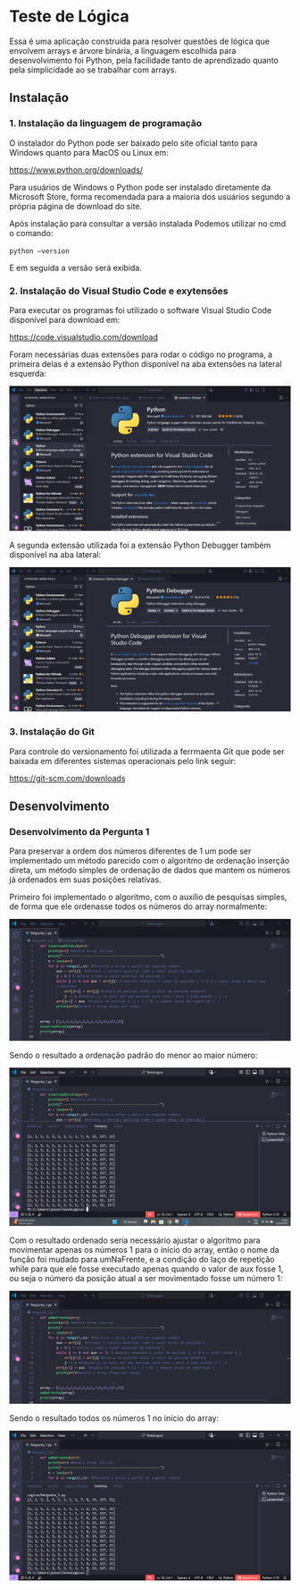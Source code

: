 # Teste de Lógica

Essa é uma aplicação construída para resolver questões de lógica que envolvem arrays e árvore binária, a linguagem escolhida para desenvolvimento foi Python, pela facilidade tanto de aprendizado quanto pela simplicidade ao se trabalhar com arrays.

## Instalação

### 1. Instalação da linguagem de programação 
O instalador do Python pode ser baixado pelo site oficial tanto para Windows quanto para MacOS ou Linux em:

<https://www.python.org/downloads/>

Para usuários de Windows o Python pode ser instalado diretamente da Microsoft Store, forma recomendada para a maioria dos usuários segundo a própria página de download do site. 

Após instalação para consultar a versão instalada Podemos utilizar no cmd o comando: 

`python –version` 
 
 E em seguida a versão será exibida.

### 2. Instalação do Visual Studio Code e exytensões

Para executar os programas foi utilizado o software Visual Studio Code disponível para download em:

<https://code.visualstudio.com/download>

Foram necessárias duas extensões para rodar o código no programa,  a primeira delas é a extensão Python disponível na aba extensões na lateral esquerda: 

![Alt ou título da imagem](/imagens/extensao1.png)

A segunda extensão utilizada foi  a extensão Python Debugger também disponível na aba lateral: 

![Alt ou título da imagem](/imagens/extensao2.png)

### 3. Instalação do Git

Para controle do versionamento foi utilizada a ferrmaenta Git que pode ser baixada em diferentes sistemas operacionais pelo link seguir: 

<https://git-scm.com/downloads> 


## Desenvolvimento



### Desenvolvimento da Pergunta 1

Para preservar a ordem dos números diferentes de 1 um pode ser implementado um método parecido com o algoritmo de ordenação inserção direta, um método simples de ordenação de dados que mantem os números já ordenados em suas posições relativas. 

Primeiro foi implementado o algoritmo, com o auxílio de pesquisas simples, de forma que ele ordenasse todos os números do array normalmente: 

![Alt ou título da imagem](/imagens/P1-1.png)

Sendo o resultado a ordenação padrão do menor ao maior número: 

![Alt ou título da imagem](/imagens/P1-2.png)

Com o resultado ordenado seria  necessário ajustar o algoritmo para movimentar apenas os números 1 para o início do array, então o nome da função foi mudado para umNaFrente, e a condição do laço de repetição while para que ele fosse executado apenas quando o valor de aux fosse 1, ou seja o número da posição atual a ser movimentado fosse um número 1:

![Alt ou título da imagem](/imagens/P1-3.png)

Sendo o resultado todos os números 1 no início do array: 

![Alt ou título da imagem](/imagens/P1-4.png)

